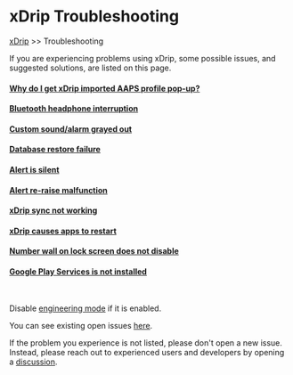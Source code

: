 # xDrip Troubleshooting  
[xDrip](../README.md) >> Troubleshooting  
  
If you are experiencing problems using xDrip, some possible issues, and suggested solutions, are listed on this page.  
  
#### [Why do I get xDrip imported AAPS profile pop-up?](./AAPS_ProfileImportNotification)
#### [Bluetooth headphone interruption](./Bluetooth-headphone-interruption)
#### [Custom sound/alarm grayed out](./Custom-sound-grayed-out)
#### [Database restore failure](./Database-restore-failure)
#### [Alert is silent](./Silent-alert)
#### [Alert re-raise malfunction](./Alert-re‐raise-malfunction)
#### [xDrip sync not working](./xDrip-Sync-not-working)
#### [xDrip causes apps to restart](./RestartingApps)
#### [Number wall on lock screen does not disable](./NumberWallDisable)
#### [Google Play Services is not installed](./GooglePlayServices_NotInstalled)
  
<br/>  
  
Disable [engineering mode](Engineering-Mode.md) if it is enabled.  
  
You can see existing open issues [here](./Issues).  
  
If the problem you experience is not listed, please don't open a new issue.  Instead, please reach out to experienced users and developers by opening a [discussion](https://github.com/NightscoutFoundation/xDrip/discussions).    
  
